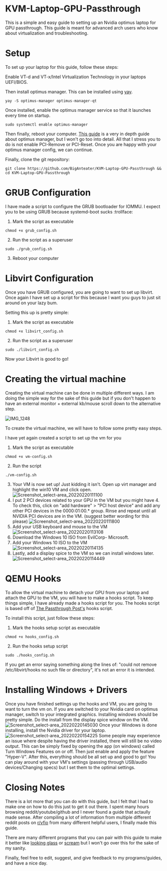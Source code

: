 # KVM-Laptop-GPU-Passthrough
This is a simple and easy guide to setting up an Nvidia optimus laptop for GPU passthrough.
This guide is meant for advanced arch users who know about virtualization and troubleshooting.

# Setup

To set up your laptop for this guide, follow these steps:

Enable VT-d and VT-x/Intel Virtualization Technology in your laptops UEFI/BIOS.

Then install optimus manager. This can be installed using [yay](https://aur.archlinux.org/packages/yay).
```
yay -S optimus-manager optimus-manager-qt
```
Once installed, enable the optimus manager service so that it launches every time on startup.
```
sudo systemctl enable optimus-manager
```
Then finally, reboot your computer. [This guide](https://youtu.be/RZdWVntmvI8) is a very in depth guide about optimus manager, but I won't go too into detail. All that I stress you to do is not enable PCI-Remove or PCI-Reset. Once you are happy with your optimus manager config, we can continue.

Finally, clone the git repository:
```
git clone https://github.com/BigAnteater/KVM-Laptop-GPU-Passthrough && cd KVM-Laptop-GPU-Passthrough
```

# GRUB Configuration

I have made a script to configure the GRUB bootloader for IOMMU. I expect you to be using GRUB because systemd-boot sucks :trollface:

1) Mark the script as executable
```
chmod +x grub_config.sh
```
2) Run the script as a superuser
```
sudo ./grub_config.sh
```
3) Reboot your computer

# Libvirt Configuration

Once you have GRUB configured, you are going to want to set up libvirt. Once again I have set up a script for this because I want you guys to just sit around on your lazy bum.

Setting this up is pretty simple:

1) Mark the script as executable
```
chmod +x libvirt_config.sh
```
2) Run the script as a superuser
```
sudo ./libvirt_config.sh
```
Now your Libvirt is good to go!

# Creating the virtual machine

Creating the virtual machine can be done in multiple different ways. I am doing the simple way for the sake of this guide but if you don't happen to have an external monitor + external kb/mouse scroll down to the alternative step.

![IMG_1248](https://user-images.githubusercontent.com/77298458/154849141-f45ef912-4864-442f-bf69-4d87b1a88ddc.jpg)

To create the virtual machine, we will have to follow some pretty easy steps.

I have yet again created a script to set up the vm for you

1) Mark the script as executable
```
chmod +x vm-config.sh
```
2) Run the script
```
./vm-config.sh
```
3) Your VM is now set up! Just kidding it isn't. Open up virt manager and highlight the win10 VM and click open.
![Screenshot_select-area_20220220111100](https://user-images.githubusercontent.com/77298458/154859937-ad44edf7-42c8-4f4e-a96e-8396b7d163a1.png)
4) I put 2 PCI devices related to your GPU in the VM but you might have 4. To check this, click on "add hardware" > "PCI host device" and add any other PCI devices in the 0000:01:00.* group. Rinse and repeat until all NVIDIA PCI devices are in the VM. (suggest better wording for this please)
![Screenshot_select-area_20220220111800](https://user-images.githubusercontent.com/77298458/154860600-dfedf365-79ec-46ea-bcf9-127dfd0ca7e1.png)
5) Add your USB keyboard and mouse to the VM
![Screenshot_select-area_20220220113108](https://user-images.githubusercontent.com/77298458/154860878-78b195ce-e066-45c0-a0bc-dcfc9fbb12f0.png)
6) Download the Windows 10 ISO from EvilCorp- Microsoft.
7) Add your Windows 10 ISO to the VM
![Screenshot_select-area_20220220114135](https://user-images.githubusercontent.com/77298458/154861086-78293087-01cc-4c7a-9e82-f8410222568b.png)
8) Lastly, add a display spice to the VM so we can install windows later.
![Screenshot_select-area_20220220114449](https://user-images.githubusercontent.com/77298458/154861218-d20235f4-a1b6-4cf9-9b99-7bf8c2636338.png)

# QEMU Hooks

To allow the virtual machine to detach your GPU from your laptop and attach the GPU to the VM, you will have to make a hooks script. To keep things simple, I have already made a hooks script for you. The hooks script is based off of [The Passthrough Post's](https://passthroughpo.st/simple-per-vm-libvirt-hooks-with-the-vfio-tools-hook-helper/) hooks script.

To install this script, just follow these steps:

1) Mark the hooks setup script as executable
```
chmod +x hooks_config.sh
```
2) Run the hooks setup script
```
sudo ./hooks_config.sh
```
If you get an error saying something along the lines of: "could not remove /etc/libvirt/hooks no such file or directory", it's not an error it is intended.

# Installing Windows + Drivers

Once you have finished settings up the hooks and VM, you are going to want to turn the vm on. If you are switched to your Nvidia card on optimus manager, switch to your integrated graphics. Installing windows should be pretty simple. Do the install from the display spice window on the VM.
![Screenshot_select-area_20220220145030](https://user-images.githubusercontent.com/77298458/154869073-8d13f4a1-a400-42a4-88a7-49b1c43d1fce.png)
Once your Windows is done installing, install the Nvidia driver for your laptop.
![Screenshot_select-area_20220220154225](https://user-images.githubusercontent.com/77298458/154869630-4000737f-3b2a-4e57-af5a-b069b8f5722b.png)
Some people may experience an issue where despite having the driver installed, there will still be no video output. This can be simply fixed by opening the app (on windows) called Turn Windows Features on or off. Then just enable and apply the feature "Hyper-V". After this, everything should be all set up and good to go! You can play around with your VM's settings (passing through USB/audio devices/Changing specs) but I set them to the optimal settings.

# Closing Notes

There is a lot more that you can do with this guide, but I felt that I had to make one on how to do this just to get it out there. I spent many hours browsing reddit/youtube/github and I never found a guide that actaully made sense. After compiling a lot of information from multiple different reddit posts on [r/vfio](https://reddit.com/r/vfio) from many different helpful users, I finally made this guide.

There are many different programs that you can pair with this guide to make it better like [looking glass](https://looking-glass.io) or [scream](https://github.com/duncanthrax/scream) but I won't go over this for the sake of my sanity.

Finally, feel free to edit, suggest, and give feedback to my programs/guides, and have a nice day.
